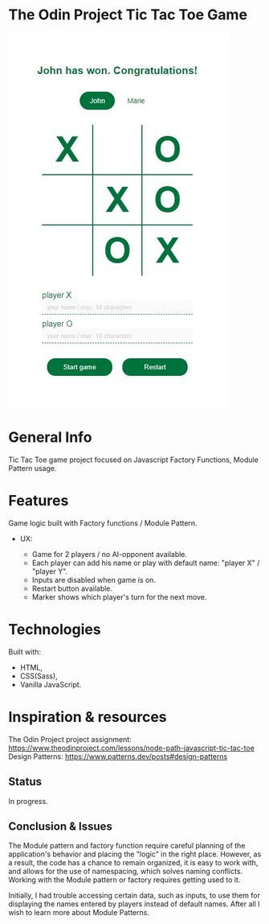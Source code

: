 # The Odin Project Tic Tac Toe Game

![Tic Tac Toe game screen](/TicTacToeScreen.jpg)

# General Info

Tic Tac Toe game project focused on Javascript Factory Functions, Module Pattern usage.

# Features

Game logic built with Factory functions / Module Pattern.

- UX:

  - Game for 2 players / no AI-opponent available.
  - Each player can add his name or play with default name: "player X" / "player Y".
  - Inputs are disabled when game is on.
  - Restart button available.
  - Marker shows which player's turn for the next move.

# Technologies

Built with:

- HTML,
- CSS(Sass),
- Vanilla JavaScript.

# Inspiration & resources

The Odin Project project assignment: https://www.theodinproject.com/lessons/node-path-javascript-tic-tac-toe
Design Patterns: https://www.patterns.dev/posts#design-patterns

## Status

In progress.

## Conclusion & Issues

The Module pattern and factory function require careful planning of the application's behavior and placing the "logic" in the right place. However, as a result, the code has a chance to remain organized, it is easy to work with, and allows for the use of namespacing, which solves naming conflicts.
Working with the Module pattern or factory requires getting used to it. 

Initially, I had trouble accessing certain data, such as inputs, to use them for displaying the names entered by players instead of default names.
After all I wish to learn more about Module Patterns.

